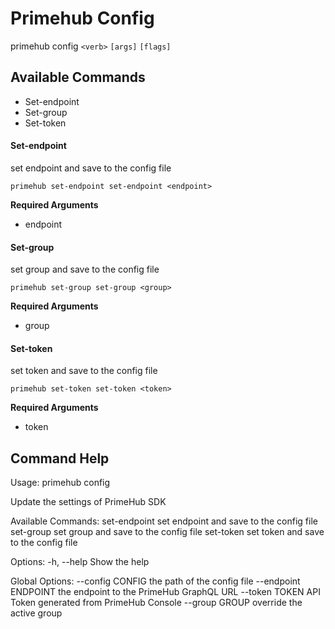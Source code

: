 
# Primehub Config

primehub config `<verb>` `[args]` `[flags]`


## Available Commands

* Set-endpoint
* Set-group
* Set-token



#### Set-endpoint

set endpoint and save to the config file


```
primehub set-endpoint set-endpoint <endpoint>
```
**Required Arguments**
* endpoint
 


 



#### Set-group

set group and save to the config file


```
primehub set-group set-group <group>
```
**Required Arguments**
* group
 


 



#### Set-token

set token and save to the config file


```
primehub set-token set-token <token>
```
**Required Arguments**
* token
 


 


 

## Command Help

Usage: 
  primehub config <command>

Update the settings of PrimeHub SDK

Available Commands:
  set-endpoint         set endpoint and save to the config file
  set-group            set group and save to the config file
  set-token            set token and save to the config file

Options:
  -h, --help           Show the help

Global Options:
  --config CONFIG      the path of the config file
  --endpoint ENDPOINT  the endpoint to the PrimeHub GraphQL URL
  --token TOKEN        API Token generated from PrimeHub Console
  --group GROUP        override the active group
